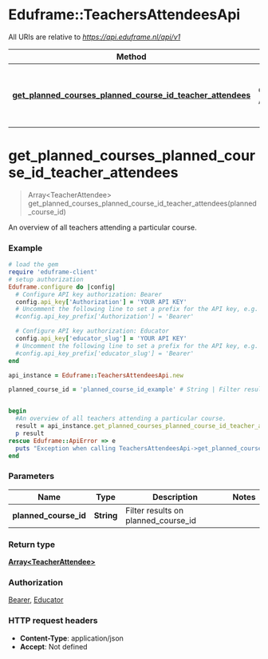 # Eduframe::TeachersAttendeesApi

All URIs are relative to *https://api.eduframe.nl/api/v1*

Method | HTTP request | Description
------------- | ------------- | -------------
[**get_planned_courses_planned_course_id_teacher_attendees**](TeachersAttendeesApi.md#get_planned_courses_planned_course_id_teacher_attendees) | **GET** /planned_courses/{planned_course_id}/teacher_attendees | An overview of all teachers attending a particular course.


# **get_planned_courses_planned_course_id_teacher_attendees**
> Array&lt;TeacherAttendee&gt; get_planned_courses_planned_course_id_teacher_attendees(planned_course_id)

An overview of all teachers attending a particular course.



### Example
```ruby
# load the gem
require 'eduframe-client'
# setup authorization
Eduframe.configure do |config|
  # Configure API key authorization: Bearer
  config.api_key['Authorization'] = 'YOUR API KEY'
  # Uncomment the following line to set a prefix for the API key, e.g. 'Bearer' (defaults to nil)
  #config.api_key_prefix['Authorization'] = 'Bearer'

  # Configure API key authorization: Educator
  config.api_key['educator_slug'] = 'YOUR API KEY'
  # Uncomment the following line to set a prefix for the API key, e.g. 'Bearer' (defaults to nil)
  #config.api_key_prefix['educator_slug'] = 'Bearer'
end

api_instance = Eduframe::TeachersAttendeesApi.new

planned_course_id = 'planned_course_id_example' # String | Filter results on planned_course_id


begin
  #An overview of all teachers attending a particular course.
  result = api_instance.get_planned_courses_planned_course_id_teacher_attendees(planned_course_id)
  p result
rescue Eduframe::ApiError => e
  puts "Exception when calling TeachersAttendeesApi->get_planned_courses_planned_course_id_teacher_attendees: #{e}"
end
```

### Parameters

Name | Type | Description  | Notes
------------- | ------------- | ------------- | -------------
 **planned_course_id** | **String**| Filter results on planned_course_id | 

### Return type

[**Array&lt;TeacherAttendee&gt;**](TeacherAttendee.md)

### Authorization

[Bearer](../README.md#Bearer), [Educator](../README.md#Educator)

### HTTP request headers

 - **Content-Type**: application/json
 - **Accept**: Not defined




